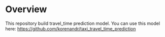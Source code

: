 # Overview
This repository build travel_time prediction model. You can use this model here:
https://github.com/korenandr/taxi_travel_time_prediction
